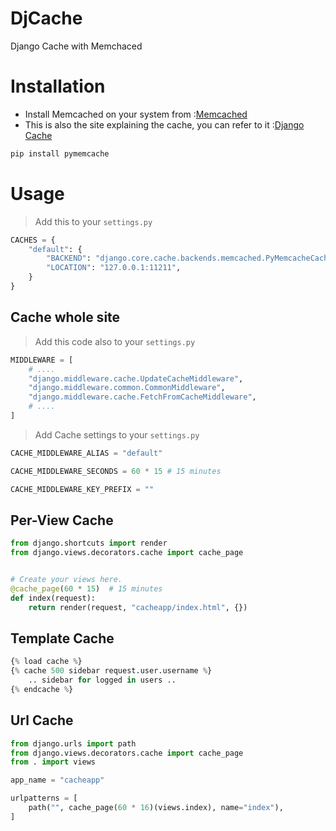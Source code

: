 # DjCache
Django Cache with Memchaced
# Installation

- Install Memcached on your system from :[Memcached](https://memcached.org/)
- This is also the site explaining the cache, you can refer to it :[Django Cache](https://www.tutorialspoint.com/django/django_caching.htm)

```bash
pip install pymemcache
```
# Usage
> Add this to your `settings.py`
```python
CACHES = {
    "default": {
        "BACKEND": "django.core.cache.backends.memcached.PyMemcacheCache",
        "LOCATION": "127.0.0.1:11211",
    }
}
```

## Cache whole site
> Add this code also to your `settings.py`
```python
MIDDLEWARE = [
    # ....
    "django.middleware.cache.UpdateCacheMiddleware",
    "django.middleware.common.CommonMiddleware",
    "django.middleware.cache.FetchFromCacheMiddleware",
    # ....
]
```

> Add Cache settings to your `settings.py`
```python
CACHE_MIDDLEWARE_ALIAS = "default"

CACHE_MIDDLEWARE_SECONDS = 60 * 15 # 15 minutes

CACHE_MIDDLEWARE_KEY_PREFIX = ""
```

## Per-View Cache
```python
from django.shortcuts import render
from django.views.decorators.cache import cache_page


# Create your views here.
@cache_page(60 * 15)  # 15 minutes
def index(request):
    return render(request, "cacheapp/index.html", {})
```

## Template Cache
```python
{% load cache %}
{% cache 500 sidebar request.user.username %}
    .. sidebar for logged in users ..
{% endcache %}
```

## Url Cache
```python
from django.urls import path
from django.views.decorators.cache import cache_page
from . import views

app_name = "cacheapp"

urlpatterns = [
    path("", cache_page(60 * 16)(views.index), name="index"),
]
```
